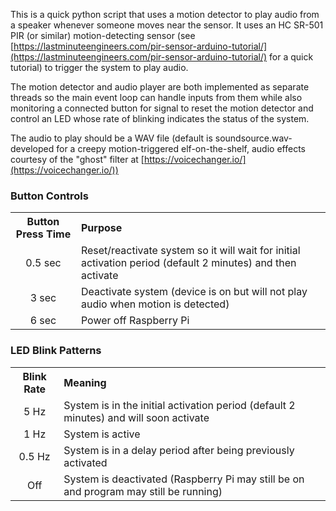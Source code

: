This is a quick python script that uses a motion detector to play audio from a speaker whenever someone moves near the sensor. It uses an HC SR-501 PIR (or similar) motion-detecting sensor (see [https://lastminuteengineers.com/pir-sensor-arduino-tutorial/](https://lastminuteengineers.com/pir-sensor-arduino-tutorial/) for a quick tutorial) to trigger the system to play audio.

The motion detector and audio player are both implemented as separate threads so the main event loop can handle inputs from them while also monitoring a connected button for signal to reset the motion detector and control an LED whose rate of blinking indicates the status of the system.

The audio to play should be a WAV file (default is soundsource.wav- developed for a creepy motion-triggered elf-on-the-shelf, audio effects courtesy of the "ghost" filter at [https://voicechanger.io/](https://voicechanger.io/))


### Button Controls
<table>
  <tbody>
    <tr>
      <th align="center">Button Press Time</th>
      <th align="left">Purpose</th>
    </tr>
    <tr>
      <td align="center">0.5 sec</td>
      <td>Reset/reactivate system so it will wait for initial activation period (default 2 minutes) and then activate</td>
    </tr>
    <tr>
      <td align="center">3 sec</td>
      <td>Deactivate system (device is on but will not play audio when motion is detected)</td>
    </tr>
    <tr>
      <td align="center">6 sec</td>
      <td>Power off Raspberry Pi</td>
    </tr>
  </tbody>
</table>


### LED Blink Patterns
<table>
  <tbody>
    <tr>
      <th align="center">Blink Rate</th>
      <th align="left">Meaning</th>
    </tr>
    <tr>
      <td align="center">5 Hz</td>
      <td>System is in the initial activation period (default 2 minutes) and will soon activate</td>
    </tr>
    <tr>
      <td align="center">1 Hz</td>
      <td>System is active</td>
    </tr>
    <tr>
      <td align="center">0.5 Hz</td>
      <td>System is in a delay period after being previously activated</td>
    </tr>
    <tr>
      <td align="center">Off</td>
      <td>System is deactivated (Raspberry Pi may still be on and program may still be running)</td>
    </tr>
  </tbody>
</table>
